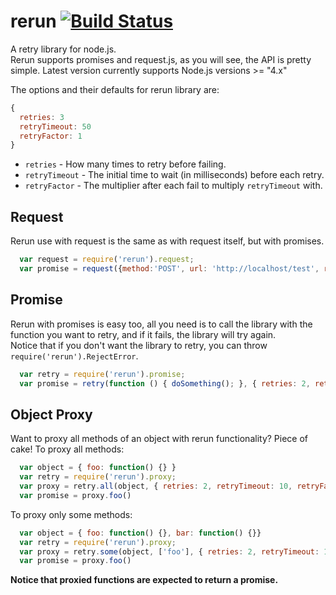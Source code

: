 rerun [![Build Status](https://travis-ci.org/bigpandaio/rerun.svg?branch=develop)](https://travis-ci.org/bigpandaio/rerun)
=====

A retry library for node.js.<br/>
Rerun supports promises and request.js, as you will see, the API is pretty simple.
Latest version currently supports Node.js versions >= "4.x"

The options and their defaults for rerun library are:
```javascript
{
  retries: 3
  retryTimeout: 50
  retryFactor: 1
}
```

* `retries` - How many times to retry before failing.
* `retryTimeout` - The initial time to wait (in milliseconds) before each retry.
* `retryFactor` - The multiplier after each fail to multiply `retryTimeout` with.

Request
-------
Rerun use with request is the same as with request itself, but with promises.
```javascript
  var request = require('rerun').request;
  var promise = request({method:'POST', url: 'http://localhost/test', retries: 2, retryTimeout: 10, retryFactor: 2});
```

Promise
-------
Rerun with promises is easy too, all you need is to call the library with the function you want to retry, and if it fails, the library will try again.<br/>
Notice that if you don't want the library to retry, you can throw `require('rerun').RejectError`.
```javascript
  var retry = require('rerun').promise;
  var promise = retry(function () { doSomething(); }, { retries: 2, retryTimeout: 10, retryFactor: 2 });
```

Object Proxy
------------
Want to proxy all methods of an object with rerun functionality? Piece of cake! To proxy all methods:
```javascript
  var object = { foo: function() {} }
  var retry = require('rerun').proxy;
  var proxy = retry.all(object, { retries: 2, retryTimeout: 10, retryFactor: 2 })
  var promise = proxy.foo()
```
To proxy only some methods:
```javascript
  var object = { foo: function() {}, bar: function() {}}
  var retry = require('rerun').proxy;
  var proxy = retry.some(object, ['foo'], { retries: 2, retryTimeout: 10, retryFactor: 2 })
  var promise = proxy.foo()
```
__Notice that proxied functions are expected to return a promise.__

